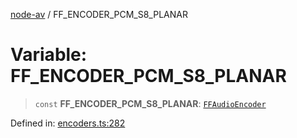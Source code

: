 [node-av](../globals.md) / FF\_ENCODER\_PCM\_S8\_PLANAR

# Variable: FF\_ENCODER\_PCM\_S8\_PLANAR

> `const` **FF\_ENCODER\_PCM\_S8\_PLANAR**: [`FFAudioEncoder`](../type-aliases/FFAudioEncoder.md)

Defined in: [encoders.ts:282](https://github.com/seydx/av/blob/f8631fc881b394300b1479f511d55cf1c370a87f/src/constants/encoders.ts#L282)

